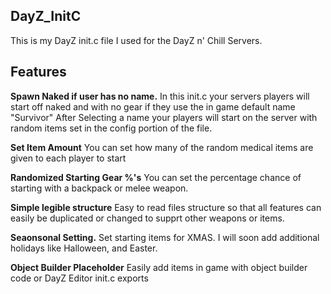 ## DayZ_InitC
This is my DayZ init.c file I used for the DayZ n' Chill Servers.

## Features

**Spawn Naked if user has no name.**
In this init.c your servers players will start off naked and with no gear if they use the in game default name "Survivor"
After Selecting a name your players will start on the server with random items set in the config portion of the file. 

**Set Item Amount**
You can set how many of the random medical items are given to each player to start

**Randomized Starting Gear %'s**
You can set the percentage chance of starting with a backpack or melee weapon. 

**Simple legible structure**
Easy to read files structure so that all features can easily be duplicated or changed to supprt other weapons or items. 

**Seaonsonal Setting.**
Set starting items for XMAS. I will soon add additional holidays like Halloween, and Easter. 

**Object Builder Placeholder**
Easily add items in game with object builder code or DayZ Editor init.c exports
